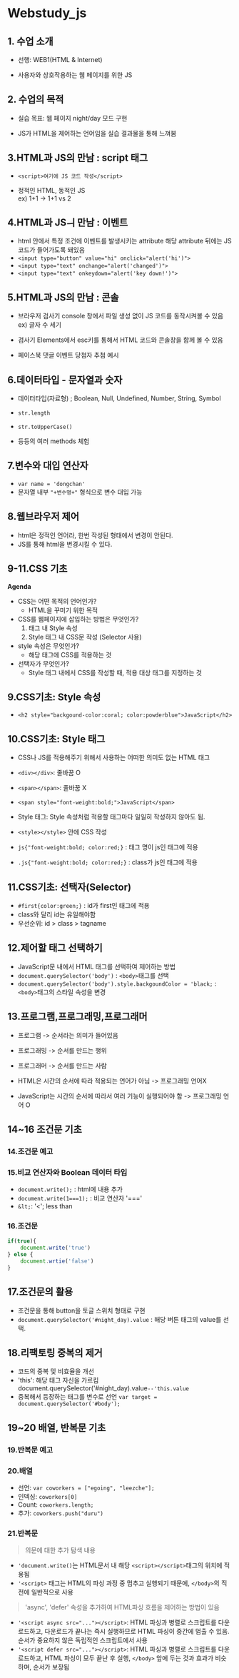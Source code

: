 # Webstudy_js

## 1. 수업 소개 
- 선행: WEB1(HTML & Internet)  

- 사용자와 상호작용하는 웹 페이지를 위한 JS  
 
## 2. 수업의 목적
- 실습 목표: 웹 페이지 night/day 모드 구현  

- JS가 HTML을 제어하는 언어임을 실습 결과물을 통해 느껴봄  

## 3.HTML과 JS의 만남 : script 태그 
- `<script>여기에 JS 코드 작성</script>`  

- 정적인 HTML, 동적인 JS   
ex) 1+1 -> 1+1 vs 2

## 4.HTML과 JSㅢ 만남 : 이벤트
- html 안에서 특정 조건에 이벤트를 발생시키는 attribute
해당 attribute 뒤에는 JS 코드가 들어가도록 돼있음
- `<input type="button" value="hi" onclick="alert('hi')">`  
- `<input type="text" onchange="alert('changed')">`  
- `<input type="text" onkeydown="alert('key down!')">`  

## 5.HTML과 JS의 만남 : 콘솔 
- 브라우저 검사기 console 창에서 파일 생성 없이 JS 코드를 동작시켜볼 수 있음  
ex) 글자 수 세기 

- 검사기 Elements에서 esc키를 통해서 HTML 코드와 콘솔창을 함께 볼 수 있음  

- 페이스북 댓글 이벤트 당첨자 추첨 예시  

## 6.데이터타입 - 문자열과 숫자
- 데이터타입(자료형) ; Boolean, Null, Undefined, Number, String, Symbol  

- `str.length`
- `str.toUpperCase()`
- 등등의 여러 methods 체험 

## 7.변수와 대입 연산자 
- `var name = 'dongchan'`
- 문자열 내부 `"+변수명+"` 형식으로 변수 대입 가능 

## 8.웹브라우저 제어
- html은 정적인 언어라, 한번 작성된 형태에서 변경이 안된다. 
- JS를 통해 html을 변경시킬 수 있다. 

## 9-11.CSS 기초
__Agenda__
* CSS는 어떤 목적의 언어인가?
  - HTML을 꾸미기 위한 목적
* CSS를 웹페이지에 삽입하는 방법은 무엇인가?
  1. 태그 내 Style 속성 
  2. Style 태그 내 CSS문 작성 (Selector 사용)
* style 속성은 무엇인가?
  - 해당 태그에 CSS를 적용하는 것
* 선택자가 무엇인가?
  - Style 태그 내에서 CSS를 작성할 때, 적용 대상 태그를 지정하는 것 

## 9.CSS기초: Style 속성 
- `<h2 style="backgound-color:coral; color:powderblue">JavaScript</h2>`

## 10.CSS기초: Style 태그 
- CSS나 JS를 적용해주기 위해서 사용하는 어떠한 의미도 없는 HTML 태그 
- `<div></div>`: 줄바꿈 O
- `<span></span>`: 줄바꿈 X
- `<span style="font-weight:bold;">JavaScript</span>`

- Style 태그: Style 속성처럼 적용할 태그마다 일일히 작성하지 않아도 됨. 
- `<style></style>` 안에 CSS 작성 
- `js{"font-weight:bold; color:red;}` : 태그 명이 js인 태그에 적용 
- `.js{"font-weight:bold; color:red;}` : class가 js인 태그에 적용 

## 11.CSS기초: 선택자(Selector)
- `#first{color:green;}` : id가 first인 태그에 적용
- class와 달리 id는 유일해야함 
- 우선순위: id > class > tagname

## 12.제어할 태그 선택하기
- JavaScript문 내에서 HTML 태그를 선택하여 제어하는 방법 
- `document.querySelector('body')` : `<body>`태그를 선택 
- `document.querySelector('body').style.backgoundColor = 'black;` : `<body>`태그의 스타일 속성을 변경 

## 13.프로그램,프로그래밍,프로그래머
- 프로그램 -> 순서라는 의미가 들어있음 
- 프로그래밍 -> 순서를 만드는 행위
- 프로그래머 -> 순서를 만드는 사람 

- HTML은 시간의 순서에 따라 적용되는 언어가 아님 -> 프로그래밍 언어X
- JavaScript는 시간의 순서에 따라서 여러 기능이 실행되어야 함 -> 프로그래밍 언어 O

## 14~16 조건문 기초
### 14.조건문 예고
### 15.비교 연산자와 Boolean 데이터 타입 
- `document.write();` : html에 내용 추가 
- `document.write(1===1);` : 비교 연산자 '===' 
- `&lt;`: '<'; less than 
### 16.조건문
```javascript
if(true){
    document.write('true')
} else {
    document.wrtie('false')
}
```

## 17.조건문의 활용
- 조건문을 통해 button을 토글 스위치 형태로 구현 
- `document.querySelector('#night_day).value` : 해당 버튼 태그의 value를 선택. 

## 18.리팩토링 중복의 제거
- 코드의 중복 및 비효율을 개선
- 'this': 해당 태그 자신을 가르킴 
` `document.querySelector('#night_day).value`--'this.value`
- 중복해서 등장하는 태그를 변수로 선언 
`var target = document.querySelector('#body');`

## 19~20 배열, 반복문 기초
### 19.반복문 예고
### 20.배열
- 선언:
`var coworkers = ["egoing", "leezche"];`
- 인덱싱:
`coworkers[0]`
- Count:
`coworkers.length;`
- 추가:
`coworkers.push("duru")`
### 21.반복문
> 의문에 대한 추가 탐색 내용
- `'document.write()`는 HTML문서 내 해당 `<script></script>`태그의 위치에 적용됨
- `'<script>` 태그는 HTML의 파싱 과정 중 멈추고 실행되기 때문에, `</body>`의 직전에 일반적으로 사용
> 'async', 'defer' 속성을 추가하여 HTML파싱 흐름을 제어하는 방법이 있음
- `'<script async src="..."></script>`: HTML 파싱과 병렬로 스크립트를 다운로드하고, 다운로드가 끝나는 즉시 실행하므로 HTML 파싱이 중간에 멈출 수 있음. 순서가 중요하지 않은 독립적인 스크립트에서 사용
- `'<script defer src="..."></script>`: HTML 파싱과 병렬로 스크립트를 다운로드하고, HTML 파싱이 모두 끝난 후 실행, `</body>` 앞에 두는 것과 효과가 비슷하며, 순서가 보장됨 
